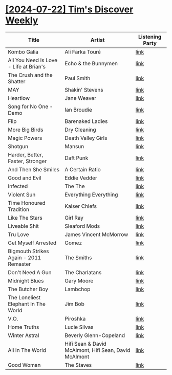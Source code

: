 # [[2024-07-22] Tim's Discover Weekly](https://open.spotify.com/user/zachthehammer/playlist/5TDVSRz3isrtkvsodgQoGv)

| Title | Artist | Listening Party |
| --- | --- | --- |
| Kombo Galia | Ali Farka Touré | [link](https://timstwitterlisteningparty.com/pages/replay/feed_1233.html) |
| All You Need Is Love - Life at Brian's | Echo & the Bunnymen | [link](https://timstwitterlisteningparty.com/pages/replay/feed_764.html) |
| The Crush and the Shatter | Paul Smith | [link](https://timstwitterlisteningparty.com/pages/replay/feed_495.html) |
| MAY | Shakin' Stevens | [link](https://timstwitterlisteningparty.com/pages/replay/feed_1262.html) |
| Heartlow | Jane Weaver | [link](https://timstwitterlisteningparty.com/pages/replay/feed_691.html) |
| Song for No One - Demo | Ian Broudie | [link](https://timstwitterlisteningparty.com/pages/replay/feed_561.html) |
| Flip | Barenaked Ladies | [link](https://timstwitterlisteningparty.com/pages/replay/feed_856.html) |
| More Big Birds | Dry Cleaning | [link](https://timstwitterlisteningparty.com/pages/replay/feed_731.html) |
| Magic Powers | Death Valley Girls | [link](https://timstwitterlisteningparty.com/pages/replay/feed_1221.html) |
| Shotgun | Mansun | [link](https://timstwitterlisteningparty.com/pages/replay/feed_119.html) |
| Harder, Better, Faster, Stronger | Daft Punk | [link]() |
| And Then She Smiles | A Certain Ratio | [link](https://timstwitterlisteningparty.com/pages/replay/feed_203.html) |
| Good and Evil | Eddie Vedder | [link](https://timstwitterlisteningparty.com/pages/replay/feed_1015.html) |
| Infected | The The | [link](https://timstwitterlisteningparty.com/pages/replay/feed_68.html) |
| Violent Sun | Everything Everything | [link](https://timstwitterlisteningparty.com/pages/replay/feed_429.html) |
| Time Honoured Tradition | Kaiser Chiefs | [link](https://timstwitterlisteningparty.com/pages/replay/feed_136.html) |
| Like The Stars | Girl Ray | [link](https://timstwitterlisteningparty.com/pages/replay/feed_193.html) |
| Liveable Shit | Sleaford Mods | [link](https://timstwitterlisteningparty.com/pages/replay/feed_45.html) |
| Tru Love | James Vincent McMorrow | [link](https://timstwitterlisteningparty.com/pages/replay/feed_919.html) |
| Get Myself Arrested | Gomez | [link](https://timstwitterlisteningparty.com/pages/replay/feed_64.html) |
| Bigmouth Strikes Again - 2011 Remaster | The Smiths | [link](https://timstwitterlisteningparty.com/pages/replay/feed_423.html) |
| Don't Need A Gun | The Charlatans | [link](https://timstwitterlisteningparty.com/pages/replay/feed_434.html) |
| Midnight Blues | Gary Moore | [link]() |
| The Butcher Boy | Lambchop | [link](https://timstwitterlisteningparty.com/pages/replay/feed_174.html) |
| The Loneliest Elephant In The World | Jim Bob | [link](https://timstwitterlisteningparty.com/pages/replay/feed_891.html) |
| V.O. | Piroshka | [link](https://timstwitterlisteningparty.com/pages/replay/feed_863.html) |
| Home Truths | Lucie Silvas | [link](https://timstwitterlisteningparty.com/pages/replay/feed_1155.html) |
| Winter Astral | Beverly Glenn-Copeland | [link](https://timstwitterlisteningparty.com/pages/replay/feed_740.html) |
| All In The World | Hifi Sean & David McAlmont, Hifi Sean, David McAlmont | [link](https://timstwitterlisteningparty.com/pages/replay/feed_1212.html) |
| Good Woman | The Staves | [link](https://timstwitterlisteningparty.com/pages/replay/feed_648.html) |
